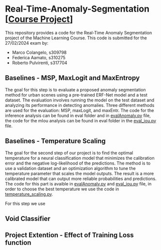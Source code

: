 # Real-Time-Anomaly-Segmentation [[Course Project](https://docs.google.com/document/d/1ElljsAprT2qX8RpePSQ3E00y_3oXrtN_CKYC6wqxyFQ/edit?usp=sharing)]
This repository provides a code for the Real-Time Anomaly Segmentation project of the Machine Learning Course. This code is submitted for the 27/02/2024 exam by:
* Marco Colangelo, s309798
* Federica Aamato, s310275
* Roberto Pulvirenti, s317704

## Baselines - MSP, MaxLogit and MaxEntropy

The goal for this step is to evaluate a proposed anomaly segmentation method for urban scenes using a pre-trained ERF-Net model and a test dataset. The evaluation involves running the model on the test dataset and analyzing its performance in detecting anomalies.
Three different methods are used for the evaluation: MSP, maxLogit, and maxEntr.
The code for the inference analysis can be found in eval folder and in [evalAnomaly.py](eval/evalAnomaly.py) file, the code for the mIou analysis can be found in eval folder in the [eval_iou.py](eval/eval_iou.py) file.

## Baselines - Temperature Scaling

The goal for the second step of our project is to find the optimal temperature for a neural classification model that minimizes the calibration error and the negative log-likelihood of the predictions.
The method is to use a validation dataset and an optimization algorithm to tune the temperature parameter that scales the model outputs.
The result is a more calibrated model that can output more reliable probabilities and predictions.
The code for this part is avaible in [evalAnomaly.py](eval/evalAnomaly.py) and [eval_iou.py](eval/eval_iou.py) file, in order to choose the best temperature we use the code in [temperature_scaling.py](eval/temperature_scaling.py).

For this step we use 

## Void Classifier


## Project Extention - Effect of Training Loss function






